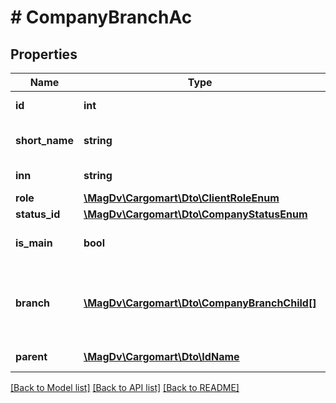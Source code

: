 # # CompanyBranchAc

## Properties

Name | Type | Description | Notes
------------ | ------------- | ------------- | -------------
**id** | **int** | Идентификатор клиента |
**short_name** | **string** | Краткое название организации |
**inn** | **string** | ИНН организации | [optional]
**role** | [**\MagDv\Cargomart\Dto\ClientRoleEnum**](ClientRoleEnum.md) |  |
**status_id** | [**\MagDv\Cargomart\Dto\CompanyStatusEnum**](CompanyStatusEnum.md) |  |
**is_main** | **bool** | Является ли головной компанией | [default to false]
**branch** | [**\MagDv\Cargomart\Dto\CompanyBranchChild[]**](CompanyBranchChild.md) | Список дочерних компаний, если текущая является головной | [optional]
**parent** | [**\MagDv\Cargomart\Dto\IdName**](IdName.md) | Головная компания |

[[Back to Model list]](../../README.md#models) [[Back to API list]](../../README.md#endpoints) [[Back to README]](../../README.md)
